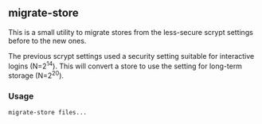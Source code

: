 ## migrate-store

This is a small utility to migrate stores from the less-secure scrypt
settings before to the new ones.

The previous scrypt settings used a security setting suitable for
interactive logins (N=2<sup>14</sup>). This will convert a store to
use the setting for long-term storage (N=2<sup>20</sup>).

### Usage

```
migrate-store files...
```


